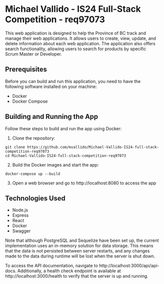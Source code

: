 # Michael Vallido - IS24 Full-Stack Competition - req97073

This web application is designed to help the Province of BC track and manage their web applications. It allows users to create, view, update, and delete information about each web application. The application also offers search functionality, allowing users to search for products by specific Scrum Master or Developer.

## Prerequisites
Before you can build and run this application, you need to have the following software installed on your machine:

- Docker
- Docker Compose

## Building and Running the App
Follow these steps to build and run the app using Docker:

1. Clone the repository:

```
git clone https://github.com/mvallido/Michael-Vallido-IS24-full-stack-competition-req97073
cd Michael-Vallido-IS24-full-stack-competition-req97073
```

2. Build the Docker images and start the app:

```
docker-compose up --build
```

3. Open a web browser and go to http://localhost:8080 to access the app

## Technologies Used
- Node.js
- Express
- React
- Docker
- Swagger

Note that although PostgreSQL and Sequelize have been set up, the current implementation uses an in-memory solution for data storage. This means that the data is not persisted between server restarts, and any changes made to the data during runtime will be lost when the server is shut down.

To access the API documentation, navigate to http://localhost:3000/api/api-docs. Additionally, a health check endpoint is available at http://localhost:3000/health to verify that the server is up and running.
